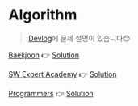 # Algorithm
> [Devlog](https://soomin0328.github.io/algorithm/)에 문제 설명이 있습니다&#128522;

[Baekjoon](https://www.acmicpc.net/) &#128073; [Solution](https://github.com/soomin0328/Algorithm/tree/master/Algorithm/src/Baekjoon)

[SW Expert Academy](https://www.swexpertacademy.com/main/main.do) &#128073; [Solution](https://github.com/soomin0328/Algorithm/tree/master/Algorithm/src/SW_Expert_Academy)

[Programmers](https://programmers.co.kr/learn/challenges?tab=practice_kit) &#128073; [Solution](https://github.com/soomin0328/Algorithm/tree/master/Algorithm/src/programmers)
